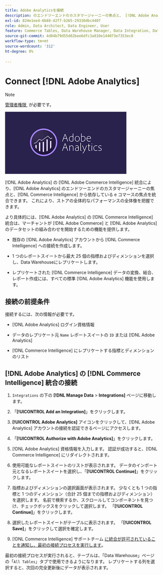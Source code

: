 ```yaml
---
title: Adobe Analyticsを接続
description: のエンドツーエンドのカスタマージャーニーの焦点と、 [!DNL Adobe Analytics]  に基づく e コマースの焦点を一つにまとめる方法を説明し  [!DNL Commerce Intelligence] す。
exl-id: 824e1ee4-6b88-42f7-b265-29330dbc4407
role: Admin, Data Architect, Data Engineer, User
feature: Commerce Tables, Data Warehouse Manager, Data Integration, Data Import/Export
source-git-commit: 4d04b79d55d02bee6dfc3a810e144073e7353ec0
workflow-type: tm+mt
source-wordcount: '312'
ht-degree: 0%

---
```


# Connect [!DNL Adobe Analytics]

>[!NOTE]
>
>[&#x200B; 管理者権限 &#x200B;](../../../administrator/user-management/user-management.md) が必要です。

![Adobe Analytics ロゴ &#x200B;](../../../assets/adobe-analytic-slogo.png)

[!DNL Adobe Analytics] の [!DNL Adobe Commerce Intelligence] 統合により、[!DNL Adobe Analytics] のエンドツーエンドのカスタマージャーニーの焦点と、[!DNL Commerce Intelligence] から依存している e コマースの焦点を統合できます。 これにより、ストアの全体的なパフォーマンスの全体像を把握できます。

より具体的には、[!DNL Adobe Analytics] の [!DNL Commerce Intelligence] 統合は、マーチャントが [!DNL Adobe Commerce] と [!DNL Adobe Analytics] のデータセットの組み合わせを開始するための機能を提供します。

- 既存の [!DNL Adobe Analytics] アカウントから [!DNL Commerce Intelligence] への接続を作成します。

- 1 つのレポートスイートから最大 25 個の指標およびディメンションを選択し、Data Warehouseにレプリケートします。

- レプリケートされた [!DNL Commerce Intelligence] データの変換、結合、レポート作成には、すべての標準 [!DNL Adobe Analytics] 機能を使用します。

## 接続の前提条件

接続するには、次の情報が必要です。

- [!DNL Adobe Analytics] ログイン資格情報

- データのレプリケート元 `Name` レポートスイートの `ID` または [!DNL Adobe Analytics]

- [!DNL Commerce Intelligence] にレプリケートする指標とディメンションのリスト

## [!DNL Adobe Analytics] の [!DNL Commerce Intelligence] 統合の接続

1. `Integrations` の下の **[!DNL Manage Data** > **Integrations]** ページに移動します。

1. 「**[!UICONTROL Add an Integration]**」をクリックします。

1. **[!UICONTROL Adobe Analytics]** アイコンをクリックして、[!DNL Adobe Analytics] アカウントの接続を認証できるページにアクセスします。

1. 「**[!UICONTROL Authorize with Adobe Analytics]**」をクリックします。

1. [!DNL Adobe Analytics] 資格情報を入力します。 認証が成功すると、[!DNL Commerce Intelligence] にリダイレクトされます。

1. 使用可能なレポートスイートのリストが表示されます。 データのインポート元となるレポートスイートを選択し、「**[!UICONTROL Continue]**」をクリックします。

1. 指標およびディメンションの選択画面が表示されます。 少なくとも 1 つの指標と 1 つのディメンション（合計 25 個までの指標およびディメンション）を選択します。 名前で検索するか、スクロールしてコンポーネントを見つけ、チェックボックスをクリックして選択します。 「**[!UICONTROL Continue]**」をクリックします。

1. 選択したレポートスイートがテーブルに表示されます。 「**[!UICONTROL Save]**」をクリックして選択を確定します。

1. [!DNL Commerce Intelligence] サポートチーム [&#x200B; に統合が許可されていることを通知し、最初の接続プロセスを実行します &#x200B;](https://experienceleague.adobe.com/docs/commerce-knowledge-base/kb/troubleshooting/miscellaneous/mbi-service-policies.html)。

最初の接続プロセスが実行されると、テーブルは、「Data Warehouse」ページの「`All Tables`」タブで使用できるようになります。 レプリケートする列を選択すると、次回の完全更新後にデータが表示されます。
